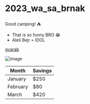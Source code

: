 # 2023_wa_sa_brnak
Good camping! :tent:
- That is so funny BRO :joy:
- Aleš Bejr = IDOL

[gyarab](https://www.gyarab.cz/)

![image](https://imagebox.cz.osobnosti.cz/foto/ales-bejr/ales-bejr.jpg)

| Month    | Savings |
| -------- | ------- |
| January  | $250    |
| February | $80     |
| March    | $420    |
